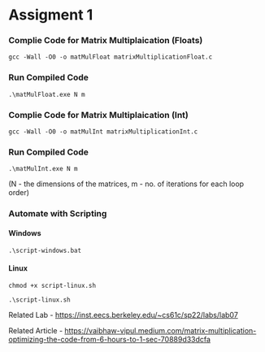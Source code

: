 # Assigment 1

### Complie Code for Matrix Multiplaication (Floats)
```gcc -Wall -O0 -o matMulFloat matrixMultiplicationFloat.c```

### Run Compiled Code
```.\matMulFloat.exe N m``` 

### Complie Code for Matrix Multiplaication (Int)
```gcc -Wall -O0 -o matMulInt matrixMultiplicationInt.c```

### Run Compiled Code
```.\matMulInt.exe N m```

(N - the dimensions of the matrices, m - no. of iterations for each loop order)

### Automate with Scripting
#### Windows
```.\script-windows.bat```

#### Linux
```chmod +x script-linux.sh```

```.\script-linux.sh```


Related Lab - https://inst.eecs.berkeley.edu/~cs61c/sp22/labs/lab07

Related Article - https://vaibhaw-vipul.medium.com/matrix-multiplication-optimizing-the-code-from-6-hours-to-1-sec-70889d33dcfa
